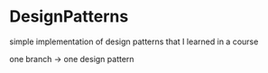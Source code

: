 # DesignPatterns
simple implementation of design patterns that I learned in a course

one branch -> one design pattern
